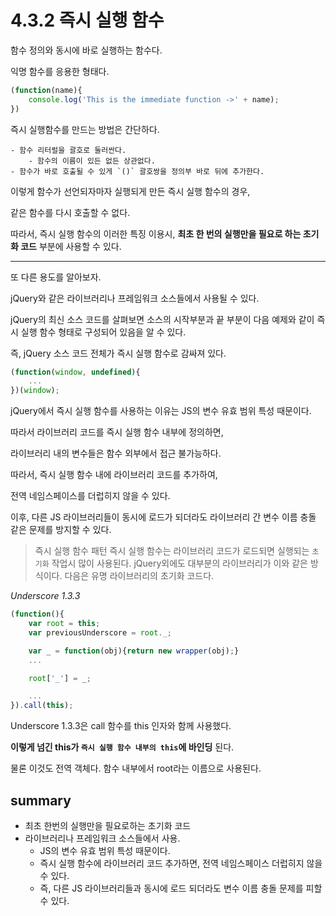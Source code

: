 # 4.3.2 즉시 실행 함수

함수 정의와 동시에 바로 실행하는 함수다.

익명 함수를 응용한 형태다.

```javascript
(function(name){
	console.log('This is the immediate function ->' + name);
})
```

즉시 실행함수를 만드는 방법은 간단하다.

	- 함수 리터럴을 괄호로 둘러싼다.
		- 함수의 이름이 있든 없든 상관없다.
	- 함수가 바로 호출될 수 있게 `()` 괄호쌍을 정의부 바로 뒤에 추가한다.

이렇게 함수가 선언되자마자 실행되게 만든 즉시 실행 함수의 경우,

같은 함수를 다시 호출할 수 없다.

따라서, 즉시 실행 함수의 이러한 특징 이용시, **최초 한 번의 실행만을 필요로 하는 초기화 코드** 부분에 사용할 수 있다.

---

또 다른 용도를 알아보자.

jQuery와 같은 라이브러리나 프레임워크 소스들에서 사용될 수 있다.

jQuery의 최신 소스 코드를 살펴보면 소스의 시작부분과 끝 부분이 다음 예제와 같이 즉시 실행 함수 형태로 구성되어 있음을 알 수 있다.

즉, jQuery 소스 코드 전체가 즉시 실행 함수로 감싸져 있다.

```javascript
(function(window, undefined){
	...
})(window);
```

jQuery에서 즉시 실행 함수를 사용하는 이유는 JS의 변수 유효 범위 특성 때문이다.

따라서 라이브러리 코드를 즉시 실행 함수 내부에 정의하면,

라이브러리 내의 변수들은 함수 외부에서 접근 불가능하다.

따라서, 즉시 실행 함수 내에 라이브러리 코드를 추가하여,

전역 네임스페이스를 더럽히지 않을 수 있다.

이후, 다른 JS 라이브러리들이 동시에 로드가 되더라도 라이브러리 간 변수 이름 충돌 같은 문제를 방지할 수 있다.

> 즉시 실행 함수 패턴
즉시 실행 함수는 라이브러리 코드가 로드되면 실행되는 `초기화` 작업시 많이 사용된다. jQuery외에도 대부분의 라이브러리가 이와 같은 방식이다.
다음은 유명 라이브러리의 초기화 코드다.

*Underscore 1.3.3*
```javascript
(function(){
	var root = this;
	var previousUnderscore = root._;

	var _ = function(obj){return new wrapper(obj);}
	...

	root['_'] = _;

	...
}).call(this);
```

Underscore 1.3.3은 call 함수를 this 인자와 함께 사용했다.

**이렇게 넘긴 this가 `즉시 실행 함수 내부의 this`에 바인딩** 된다.

물론 이것도 전역 객체다. 함수 내부에서 root라는 이름으로 사용된다.


## summary

- 최초 한번의 실행만을 필요로하는 초기화 코드
- 라이브러리나 프레임워크 소스들에서 사용.
	- JS의 변수 유효 범위 특성 때문이다.
	- 즉시 실행 함수에 라이브러리 코드 추가하면, 전역 네임스페이스 더럽히지 않을 수 있다.
	- 즉, 다른 JS 라이브러리들과 동시에 로드 되더라도 변수 이름 충돌 문제를 피할 수 있다.
